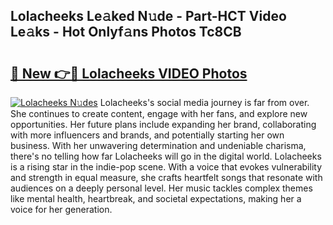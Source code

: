 ## Lolacheeks Le𝚊ked N𝚞de - Part-HCT Video Le𝚊ks - Hot Onlyf𝚊ns Photos Tc8CB

# <h2><a href="http://ac33994.deff.icu/?id=Lolacheeks">🔗 New 👉🔴 Lolacheeks VIDEO Photos</a></h2>

[![Lolacheeks N𝚞des](https://i.imgur.com/rIISA9y.gif)](http://ac33994.deff.icu/?id=Lolacheeks)
Lolacheeks's social media journey is far from over. She continues to create content, engage with her fans, and explore new opportunities. Her future plans include expanding her brand, collaborating with more influencers and brands, and potentially starting her own business. With her unwavering determination and undeniable charisma, there's no telling how far Lolacheeks will go in the digital world. Lolacheeks is a rising star in the indie-pop scene. With a voice that evokes vulnerability and strength in equal measure, she crafts heartfelt songs that resonate with audiences on a deeply personal level. Her music tackles complex themes like mental health, heartbreak, and societal expectations, making her a voice for her generation.
